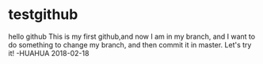 # testgithub
hello github
  This is my first github,and now I am in my branch, and I want to do something to change my branch, and then commit it in master.
  Let's try it!
                                                                  -HUAHUA 2018-02-18
